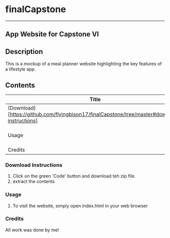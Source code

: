 # finalCapstone
---

## App Website for Capstone VI

## Description
This is a mockup of a meal planner website highlighting the key features of a lifestyle app.

## Contents

| Title | Description |
|-------|-------------|
| (Download)[https://github.com/flyingbison17/finalCapstone/tree/master#download-instructions] | How to run the website|
| Usage | What to do after installing |
| Credits | Cheers! |

### Download Instructions
1. Click on the green 'Code' button and download teh zip file.
2. extract the contents

### Usage
1. To visit the website, simply open index.html in your web browser

### Credits
All work was done by me!
